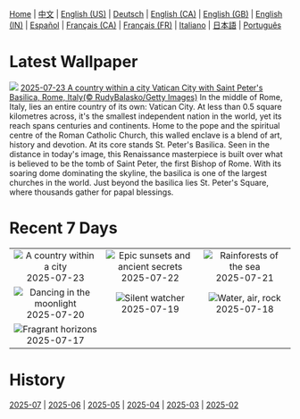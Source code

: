 [Home](../README.md) | [中文](zh-CN.md) | [English (US)](en-US.md) | [Deutsch](de-DE.md) | [English (CA)](en-CA.md) | [English (GB)](en-GB.md) | [English (IN)](en-IN.md) | [Español](es-ES.md) | [Français (CA)](fr-CA.md) | [Français (FR)](fr-FR.md) | [Italiano](it-IT.md) | [日本語](ja-JP.md) | [Português](pt-BR.md)

# Latest Wallpaper
![](https://www.bing.com/th?id=OHR.VaticanCity_EN-CA5754198361_UHD.jpg)
[2025-07-23 A country within a city Vatican City with Saint Peter's Basilica, Rome, Italy(© RudyBalasko/Getty Images)](https://www.bing.com/th?id=OHR.VaticanCity_EN-CA5754198361_UHD.jpg)
In the middle of Rome, Italy, lies an entire country of its own: Vatican City. At less than 0.5 square kilometres across, it's the smallest independent nation in the world, yet its reach spans centuries and continents. Home to the pope and the spiritual centre of the Roman Catholic Church, this walled enclave is a blend of art, history and devotion. At its core stands St. Peter's Basilica. Seen in the distance in today's image, this Renaissance masterpiece is built over what is believed to be the tomb of Saint Peter, the first Bishop of Rome. With its soaring dome dominating the skyline, the basilica is one of the largest churches in the world. Just beyond the basilica lies St. Peter's Square, where thousands gather for papal blessings.

# Recent 7 Days
|  |  |  |
|:---:|:---:|:---:|
| ![](https://www.bing.com/th?id=OHR.VaticanCity_EN-CA5754198361_400x240.jpg "A country within a city") 2025-07-23 | ![](https://www.bing.com/th?id=OHR.BadlandsSunset_EN-CA5588224292_400x240.jpg "Epic sunsets and ancient secrets") 2025-07-22 | ![](https://www.bing.com/th?id=OHR.AcroporaReef_EN-CA5414923469_400x240.jpg "Rainforests of the sea") 2025-07-21 |
| ![](https://www.bing.com/th?id=OHR.BigMoon_EN-CA7425798401_400x240.jpg "Dancing in the moonlight") 2025-07-20 | ![](https://www.bing.com/th?id=OHR.SimcoeLighthouse_EN-CA4989806848_400x240.jpg "Silent watcher") 2025-07-19 | ![](https://www.bing.com/th?id=OHR.OroseiSardegna_EN-CA6517988362_400x240.jpg "Water, air, rock") 2025-07-18 |
| ![](https://www.bing.com/th?id=OHR.FranceLavender_EN-CA4651592826_400x240.jpg "Fragrant horizons") 2025-07-17 |  |  |

# History
[2025-07](../archives/wallpaper/en-CA/w_2025_07.md) | [2025-06](../archives/wallpaper/en-CA/w_2025_06.md) | [2025-05](../archives/wallpaper/en-CA/w_2025_05.md) | [2025-04](../archives/wallpaper/en-CA/w_2025_04.md) | [2025-03](../archives/wallpaper/en-CA/w_2025_03.md) | [2025-02](../archives/wallpaper/en-CA/w_2025_02.md)
